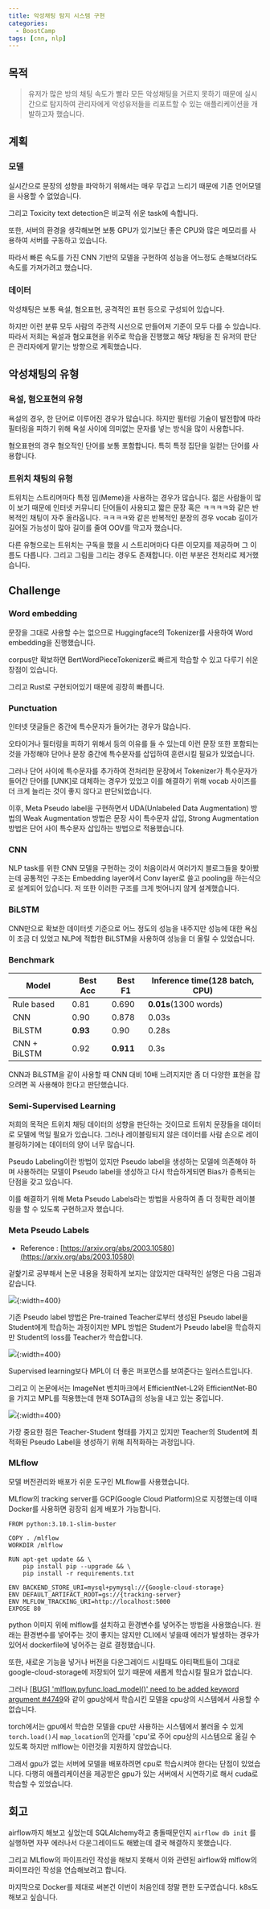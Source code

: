 ```yaml
---
title: 악성채팅 탐지 시스템 구현
categories:
  - BoostCamp
tags: [cnn, nlp]
---
```

## 목적

> 유저가 많은 방의 채팅 속도가 빨라 모든 악성채팅을 거르지 못하기 때문에 실시간으로 탐지하여 관리자에게 악성유저들을 리포트할 수 있는 애플리케이션을 개발하고자 했습니다.
> 

## 계획

### 모델

실시간으로 문장의 성향을 파악하기 위해서는 매우 무겁고 느리기 때문에 기존 언어모델을 사용할 수 없었습니다.

그리고 Toxicity text detection은 비교적 쉬운 task에 속합니다. 

또한, 서버의 환경을 생각해보면 보통 GPU가 있기보단 좋은 CPU와 많은 메모리를 사용하여 서버를 구동하고 있습니다.

따라서 빠른 속도를 가진 CNN 기반의 모델을 구현하여 성능을 어느정도 손해보더라도 속도를 가져가려고 했습니다.

### 데이터

악성채팅은 보통 욕설, 혐오표현, 공격적인 표현 등으로 구성되어 있습니다.

하지만 이런 분류 모두 사람의 주관적 시선으로 만들어져 기준이 모두 다를 수 있습니다. 따라서 저희는 욕설과 혐오표현을 위주로 학습을 진행했고 해당 채팅을 친 유저의 판단은 관리자에게 맡기는 방향으로 계획했습니다.

## 악성채팅의 유형

### 욕설, 혐오표현의 유형

욕설의 경우, 한 단어로 이루어진 경우가 많습니다.  하지만 필터링 기술이 발전함에 따라 필터링을 피하기 위해 욕설 사이에 의미없는 문자를 넣는 방식을 많이 사용합니다.

혐오표현의 경우 혐오적인 단어를 보통 포함합니다. 특히 특정 집단을 일컫는 단어를 사용합니다.

### 트위치 채팅의 유형

트위치는 스트리머마다 특정 밈(Meme)을 사용하는 경우가 많습니다. 젊은 사람들이 많이 보기 때문에 인터넷 커뮤니티 단어들이 사용되고 짧은 문장 혹은 ㅋㅋㅋㅋ와 같은 반복적인 채팅이 자주 올라옵니다. ㅋㅋㅋㅋ와 같은 반복적인 문장의 경우 vocab 길이가 길어질 가능성이 많아 길이를 줄여 OOV를 막고자 했습니다.

다른 유형으로는 트위치는 구독을 했을 시 스트리머마다 다른 이모지를 제공하며 그 이름도 다릅니다. 그리고 그림을 그리는 경우도 존재합니다. 이런 부분은 전처리로 제거했습니다.

## Challenge

### Word embedding

문장을 그대로 사용할 수는 없으므로 Huggingface의 Tokenizer를 사용하여 Word embedding을 진행했습니다.

corpus만 확보하면 BertWordPieceTokenizer로 빠르게 학습할 수 있고 다루기 쉬운 장점이 있습니다.

그리고 Rust로 구현되어있기 때문에 굉장히 빠릅니다.

### Punctuation

인터넷 댓글들은 중간에 특수문자가 들어가는 경우가 많습니다.

오타이거나 필터링을 피하기 위해서 등의 이유를 들 수 있는데 이런 문장 또한 포함되는 것을 가정해야 단어나 문장 중간에 특수문자를 삽입하여 훈련시킬 필요가 있었습니다.

그러나 단어 사이에 특수문자를 추가하여 전처리한 문장에서 Tokenizer가 특수문자가 들어간 단어를 [UNK]로 대체하는 경우가 있었고 이를 해결하기 위해 vocab 사이즈를 더 크게 늘리는 것이 좋지 않다고 판단되었습니다.

이후, Meta Pseudo label을 구현하면서 UDA(Unlabeled Data Augmentation) 방법의 Weak Augmentation 방법은 문장 사이 특수문자 삽입, Strong Augmentation 방법은 단어 사이 특수문자 삽입하는 방법으로 적용했습니다.

### CNN

NLP task를 위한 CNN 모델을 구현하는 것이 처음이라서 여러가지 블로그들을 찾아봤는데 공통적인 구조는 Embedding layer에서 Conv layer로 쓸고 pooling을 하는식으로 설계되어 있습니다. 저 또한 이러한 구조를 크게 벗어나지 않게 설계했습니다.

### BiLSTM

CNN만으로 확보한 데이터셋 기준으로 어느 정도의 성능을 내주지만 성능에 대한 욕심이 조금 더 있었고 NLP에 적합한 BiLSTM을 사용하여 성능을 더 올릴 수 있었습니다.

### Benchmark

|Model|Best Acc|Best F1|Inference time(128 batch, CPU)|
|-|-|-|-|
|Rule based|0.81|0.690|**0.01s**(1300 words)|
|CNN|0.90|0.878|0.03s|
|BiLSTM|**0.93**|0.90|0.28s|
|CNN + BiLSTM|0.92|**0.911**|0.3s|

CNN과 BiLSTM을 같이 사용할 때 CNN 대비 10배 느려지지만 좀 더 다양한 표현을 잡으려면 꼭 사용해야 한다고 판단했습니다.  

### Semi-Supervised Learning

저희의 목적은 트위치 채팅 데이터의 성향을 판단하는 것이므로 트위치 문장들을 데이터로 모델에 먹일 필요가 있습니다. 그러나 레이블링되지 않은 데이터를 사람 손으로 레이블링하기에는 데이터의 양이 너무 많습니다.

Pseudo Labeling이란 방법이 있지만 Pseudo label을 생성하는 모델에 의존해야 하며 사용하려는 모델이 Pseudo label을 생성하고 다시 학습하게되면 Bias가 증폭되는 단점을 갖고 있습니다.

이를 해결하기 위해 Meta Pseudo Labels라는 방법을 사용하여 좀 더 정확한 레이블링을 할 수 있도록 구현하고자 했습니다.

### Meta Pseudo Labels

- Reference : [https://arxiv.org/abs/2003.10580](https://arxiv.org/abs/2003.10580)

겉핥기로 공부해서 논문 내용을 정확하게 보지는 않았지만 대략적인 설명은 다음 그림과 같습니다.

![](https://drive.google.com/uc?export=view&id=14HfiaSGFEWCmyNdNaD-_aTCrXWZg0o3B){:width=400}  

기존 Pseudo label 방법은 Pre-trained Teacher로부터 생성된 Pseudo label을 Student에게 학습하는 과정이지만 MPL 방법은 Student가 Pseudo label을 학습하지만 Student의 loss를 Teacher가 학습합니다.

![](https://drive.google.com/uc?export=view&id=1VB9geH6mpHxgfR827u8iUHsPiFs2uG3m){:width=400}  

Supervised learning보다 MPL이 더 좋은 퍼포먼스를 보여준다는 일러스트입니다. 

그리고 이 논문에서는 ImageNet 벤치마크에서 EfficientNet-L2와 EfficientNet-B0을 가지고 MPL를 적용했는데 현재 SOTA급의 성능을 내고 있는 중입니다.

![](https://drive.google.com/uc?export=view&id=1vFXRUOcIu5g-eKLLqo2TvPz2Gc4WPg-0){:width=400}  

가장 중요한 점은 Teacher-Student 형태를 가지고 있지만 Teacher의 Student에 최적화된 Pseudo Label을 생성하기 위해 최적화하는 과정입니다.

### MLflow

모델 버전관리와 배포가 쉬운 도구인 MLflow를 사용했습니다. 

MLflow의 tracking server를 GCP(Google Cloud Platform)으로 지정했는데 이때 Docker를 사용하면 굉장히 쉽게 배포가 가능합니다.

```
FROM python:3.10.1-slim-buster

COPY . /mlflow
WORKDIR /mlflow

RUN apt-get update && \
    pip install pip --upgrade && \
    pip install -r requirements.txt

ENV BACKEND_STORE_URI=mysql+pymysql://{Google-cloud-storage}
ENV DEFAULT_ARTIFACT_ROOT=gs://{tracking-server}
ENV MLFLOW_TRACKING_URI=http://localhost:5000
EXPOSE 80
```
python 이미지 위에 mlflow를 설치하고 환경변수를 넣어주는 방법을 사용했습니다. 원래는 환경변수를 넣어주는 것이 좋지는 않지만 CLI에서 넣을때 에러가 발생하는 경우가 있어서 dockerfile에 넣어주는 걸로 결정했습니다.

또한, 새로운 기능을 넣거나 버전을 다운그레이드 시킬때도 아티팩트들이 그대로 google-cloud-storage에 저장되어 있기 때문에 새롭게 학습시킬 필요가 없습니다.

그러나 [[BUG] 'mlflow.pyfunc.load_model()' need to be added keyword argument #4749](https://github.com/mlflow/mlflow/issues/4749)와 같이 gpu상에서 학습시킨 모델을 cpu상의 시스템에서 사용할 수 없습니다.

torch에서는 gpu에서 학습한 모델을 cpu만 사용하는 시스템에서 불러올 수 있게 `torch.load()`시 `map_location`의 인자를 'cpu'로 주어 cpu상의 시스템으로 옮길 수 있도록 하지만 mlflow는 이런것을 지원하지 않았습니다.

그래서 gpu가 없는 서버에 모델을 배포하려면 cpu로 학습시켜야 한다는 단점이 있었습니다. 다행히 애플리케이션을 제공받은 gpu가 있는 서버에서 시연하기로 해서 cuda로 학습할 수 있었습니다.

## 회고

airflow까지 해보고 싶었는데 SQLAlchemy하고 충돌때문인지 `airflow db init` 를 실행하면 자꾸 에러나서 다운그레이드도 해봤는데 결국 해결하지 못했습니다.

그리고 MLflow의 파이프라인 작성을 해보지 못해서 이와 관련된 airflow와 mlflow의 파이프라인 작성을 연습해보려고 합니다.

마지막으로 Docker를 제대로 써본건 이번이 처음인데 정말 편한 도구였습니다. k8s도 해보고 싶습니다.

